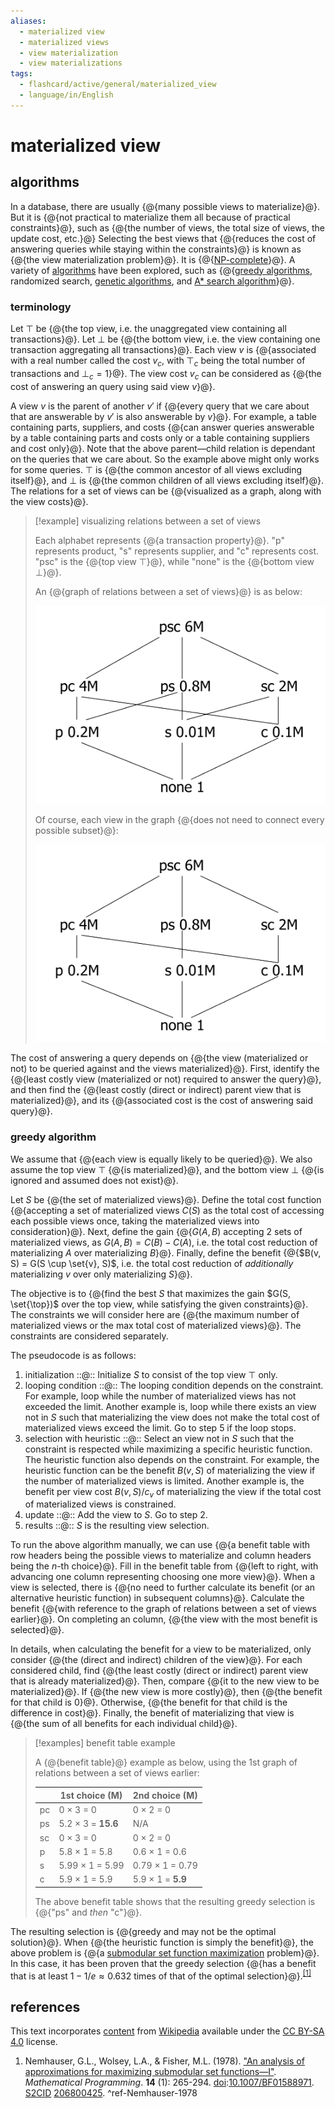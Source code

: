 ```yaml
---
aliases:
  - materialized view
  - materialized views
  - view materialization
  - view materializations
tags:
  - flashcard/active/general/materialized_view
  - language/in/English
---
```


# materialized view

## algorithms

In a database, there are usually {@{many possible views to materialize}@}. But it is {@{not practical to materialize them all because of practical constraints}@}, such as {@{the number of views, the total size of views, the update cost, etc.}@} Selecting the best views that {@{reduces the cost of answering queries while staying within the constraints}@} is known as {@{the view materialization problem}@}. It is {@{[NP-complete](NP-completeness.md)}@}. A variety of [algorithms](materialized%20view.md#algorithms) have been explored, such as {@{[greedy algorithms](#greedy%20algorithm), randomized search, [genetic algorithms](genetic%20algorithm.md), and [A* search algorithm](A*%20search%20algorithm.md)}@}. <!--SR:!2025-04-07,226,330!2025-10-26,369,310!2025-03-28,193,290!2025-07-05,285,310!2025-01-19,164,310!2025-05-12,255,330!2026-02-17,450,310-->

### terminology

Let $\top$ be {@{the top view, i.e. the unaggregated view containing all transactions}@}. Let $\bot$ be {@{the bottom view, i.e. the view containing one transaction aggregating all transactions}@}. Each view $v$ is {@{associated with a real number called the cost $v_c$, with $\top_c$ being the total number of transactions and $\bot_c = 1$}@}. The view cost $v_c$ can be considered as {@{the cost of answering an query using said view $v$}@}. <!--SR:!2025-02-15,182,310!2025-04-16,217,310!2025-01-08,156,310!2025-01-09,150,310-->

A view $v$ is the parent of another $v'$ if {@{every query that we care about that are answerable by $v'$ is also answerable by $v$}@}. For example, a table containing parts, suppliers, and costs {@{can answer queries answerable by a table containing parts and costs only or a table containing suppliers and cost only}@}. Note that the above parent—child relation is dependant on the queries that we care about. So the example above might only works for some queries. $\top$ is {@{the common ancestor of all views excluding itself}@}, and $\bot$ is {@{the common children of all views excluding itself}@}. The relations for a set of views can be {@{visualized as a graph, along with the view costs}@}. <!--SR:!2026-06-03,546,330!2024-12-09,130,290!2025-02-19,186,310!2025-04-06,225,330!2024-12-12,120,290-->

> [!example] visualizing relations between a set of views
>
> Each alphabet represents {@{a transaction property}@}. "p" represents product, "s" represents supplier, and "c" represents cost. "psc" is the {@{top view $\top$}@}, while "none" is the {@{bottom view $\bot$}@}.
>
> An {@{graph of relations between a set of views}@} is as below:
>
> ![relations between a set of views, dense](attachments/materialized%20view%20-%20data%20cube%20-%20dense.png)
>
> Of course, each view in the graph {@{does not need to connect every possible subset}@}:
>
> ![relations between a set of views, sparse](attachments/materialized%20view%20-%20data%20cube%20-%20sparse.png) <!--SR:!2025-04-19,235,330!2025-01-14,159,310!2025-04-29,244,330!2025-02-22,190,310!2025-02-12,182,310-->

The cost of answering a query depends on {@{the view (materialized or not) to be queried against and the views materialized}@}. First, identify the {@{least costly view (materialized or not) required to answer the query}@}, and then find the {@{least costly (direct or indirect) parent view that is materialized}@}, and its {@{associated cost is the cost of answering said query}@}. <!--SR:!2025-01-02,151,310!2025-12-07,395,310!2024-12-22,141,310!2025-04-25,199,270-->

### greedy algorithm

We assume that {@{each view is equally likely to be queried}@}. We also assume the top view $\top$ {@{is materialized}@}, and the bottom view $\bot$ {@{is ignored and assumed does not exist}@}. <!--SR:!2025-01-11,156,310!2024-12-27,146,310!2024-12-19,140,310-->

Let $S$ be {@{the set of materialized views}@}. Define the total cost function {@{accepting a set of materialized views $C(S)$ as the total cost of accessing each possible views once, taking the materialized views into consideration}@}. Next, define the gain {@{$G(A, B)$ accepting 2 sets of materialized views, as $G(A, B) = C(B) - C(A)$, i.e. the total cost reduction of materializing $A$ over materializing $B$}@}. Finally, define the benefit {@{$B(v, S) = G(S \cup \set{v}, S)$, i.e. the total cost reduction of _additionally_ materializing $v$ over only materializing $S$}@}. <!--SR:!2025-07-25,312,330!2025-01-24,136,250!2025-04-22,224,290!2026-01-24,432,310-->

The objective is to {@{find the best $S$ that maximizes the gain $G(S, \set{\top})$ over the top view, while satisfying the given constraints}@}. The constraints we will consider here are {@{the maximum number of materialized views or the max total cost of materialized views}@}. The constraints are considered separately. <!--SR:!2025-01-03,152,310!2025-07-29,249,250-->

The pseudocode is as follows:

1. initialization ::@:: Initialize $S$ to consist of the top view $\top$ only. <!--SR:!2025-01-27,168,310!2025-03-31,220,330-->
2. looping condition ::@:: The looping condition depends on the constraint. For example, loop while the number of materialized views has not exceeded the limit. Another example is, loop while there exists an view not in $S$ such that materializing the view does not make the total cost of materialized views exceed the limit. Go to step 5 if the loop stops. <!--SR:!2024-12-30,121,250!2025-02-25,187,310-->
3. selection with heuristic ::@:: Select an view not in $S$ such that the constraint is respected while maximizing a specific heuristic function. The heuristic function also depends on the constraint. For example, the heuristic function can be the benefit $B(v, S)$ of materializing the view if the number of materialized views is limited. Another example is, the benefit per view cost $B(v, S) / c_v$ of materializing the view if the total cost of materialized views is constrained. <!--SR:!2025-08-31,299,290!2025-10-22,336,290-->
4. update ::@:: Add the view to $S$. Go to step 2. <!--SR:!2025-01-10,143,290!2025-05-16,256,330-->
5. results ::@:: $S$ is the resulting view selection. <!--SR:!2025-01-07,138,290!2024-12-14,124,290-->

To run the above algorithm manually, we can use {@{a benefit table with row headers being the possible views to materialize and column headers being the _n_-th choice}@}. Fill in the benefit table from {@{left to right, with advancing one column representing choosing one more view}@}. When a view is selected, there is {@{no need to further calculate its benefit (or an alternative heuristic function) in subsequent columns}@}. Calculate the benefit {@{with reference to the graph of relations between a set of views earlier}@}. On completing an column, {@{the view with the most benefit is selected}@}. <!--SR:!2025-01-02,122,250!2024-12-19,129,290!2024-12-15,136,310!2025-10-13,331,290!2025-04-27,224,310-->

In details, when calculating the benefit for a view to be materialized, only consider {@{the (direct and indirect) children of the view}@}. For each considered child, find {@{the least costly (direct or indirect) parent view that is already materialized}@}. Then, compare {@{it to the new view to be materialized}@}. If {@{the new view is more costly}@}, then {@{the benefit for that child is 0}@}. Otherwise, {@{the benefit for that child is the difference in cost}@}. Finally, the benefit of materializing that view is {@{the sum of all benefits for each individual child}@}. <!--SR:!2025-05-02,245,330!2025-03-31,188,270!2025-03-31,208,290!2025-04-11,213,290!2025-04-21,237,330!2024-12-29,135,290!2024-12-28,147,310-->

> [!examples] benefit table example
>
> A {@{benefit table}@} example as below, using the 1st graph of relations between a set of views earlier:
>
> |    | 1st choice (M)     | 2nd choice (M)    |
> | -- | ------------------ | ----------------- |
> | pc | 0 × 3 = 0          | 0 × 2 = 0         |
> | ps | 5.2 × 3 = __15.6__ | N/A               |
> | sc | 0 × 3 = 0          | 0 × 2 = 0         |
> | p  | 5.8 × 1 = 5.8      | 0.6 × 1 = 0.6     |
> | s  | 5.99 × 1 = 5.99    | 0.79 × 1 = 0.79   |
> | c  | 5.9 × 1 = 5.9      | 5.9 × 1 = __5.9__ |
>
> The above benefit table shows that the resulting greedy selection is {@{"ps" and _then_ "c"}@}. <!--SR:!2025-04-14,231,330!2024-12-06,120,290-->

The resulting selection is {@{greedy and may not be the optimal solution}@}. When {@{the heuristic function is simply the benefit}@}, the above problem is {@{a [submodular set function maximization](submodular%20set%20function.md#submodular%20set%20function%20maximization) problem}@}. In this case, it has been proven that the greedy selection {@{has a benefit that is at least $1 - 1 / e \approx 0.632$ times of that of the optimal selection}@}.<sup>[\[1\]](#^ref-Nemhauser-1978)</sup> <!--SR:!2025-03-04,196,310!2025-02-23,190,310!2025-09-13,308,290!2025-03-12,195,290-->

## references

This text incorporates [content](https://en.wikipedia.org/wiki/materialized_view) from [Wikipedia](Wikipedia.md) available under the [CC BY-SA 4.0](https://creativecommons.org/licenses/by-sa/4.0/) license.

1. Nemhauser, G.L., Wolsey, L.A., & Fisher, M.L. (1978). ["An analysis of approximations for maximizing submodular set functions—I"](https://researchgate.net/publication/242914003). _Mathematical Programming_. __14__ (1): 265-294. [doi](doi%20(identifier).md):[10.1007/BF01588971](https://doi.org/10.1007%2FBF01588971). [S2CID](S2CID%20(identifier).md) [206800425](https://api.semanticscholar.org/CorpusID:206800425). <a id="^ref-Nemhauser-1978"> ^ref-Nemhauser-1978
